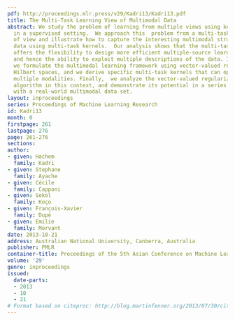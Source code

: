 ```yaml
---
pdf: http://proceedings.mlr.press/v29/Kadri13/Kadri13.pdf
title: The Multi-Task Learning View of Multimodal Data
abstract: We study the problem of learning from multiple views using kernel methods
  in a supervised setting.  We approach this  problem from a multi-task learning point
  of view and illustrate how to capture the interesting multimodal structure of the
  data using multi-task kernels.  Our analysis shows that the multi-task perspective
  offers the flexibility to design more efficient multiple-source learning algorithms,
  and hence the ability to exploit multiple descriptions of the data. In particular,
  we formulate the multimodal learning framework using vector-valued reproducing kernel
  Hilbert spaces, and we derive specific multi-task kernels that can operate over
  multiple modalities. Finally,  we analyze the vector-valued regularized least squares
  algorithm in this context, and demonstrate its potential in a series of experiments
  with a real-world multimodal data set.
layout: inproceedings
series: Proceedings of Machine Learning Research
id: Kadri13
month: 0
firstpage: 261
lastpage: 276
page: 261-276
sections: 
author:
- given: Hachem
  family: Kadri
- given: Stephane
  family: Ayache
- given: Cécile
  family: Capponi
- given: Sokol
  family: Koço
- given: François-Xavier
  family: Dupé
- given: Emilie
  family: Morvant
date: 2013-10-21
address: Australian National University, Canberra, Australia
publisher: PMLR
container-title: Proceedings of the 5th Asian Conference on Machine Learning
volume: '29'
genre: inproceedings
issued:
  date-parts:
  - 2013
  - 10
  - 21
# Format based on citeproc: http://blog.martinfenner.org/2013/07/30/citeproc-yaml-for-bibliographies/
---
```

